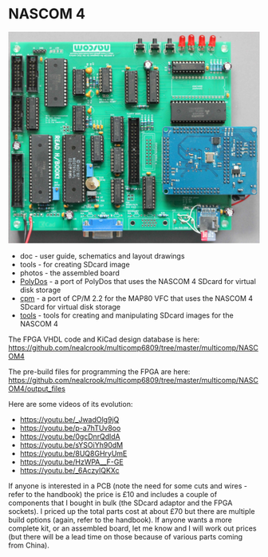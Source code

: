 # NASCOM 4

![n4_assembled.jpg](photos/n4_assembled.jpg?raw=true "NASCOM 4 assembled")

* doc - user guide, schematics and layout drawings
* tools - for creating SDcard image
* photos - the assembled board
* [PolyDos](PolyDos/README.md) - a port of PolyDos that uses the NASCOM 4 SDcard for virtual disk storage
* [cpm](cpm/README.md) - a port of CP/M 2.2 for the MAP80 VFC that uses the NASCOM 4 SDcard for virtual disk storage
* [tools](tools/README.md) - tools for creating and manipulating SDcard images for the NASCOM 4

The FPGA VHDL code and KiCad design database is here: https://github.com/nealcrook/multicomp6809/tree/master/multicomp/NASCOM4

The pre-build files for programming the FPGA are here: https://github.com/nealcrook/multicomp6809/tree/master/multicomp/NASCOM4/output_files

Here are some videos of its evolution:

* https://youtu.be/_JwadOlg9jQ
* https://youtu.be/p-a7hTUv8oo
* https://youtu.be/0gcDnrQdldA
* https://youtu.be/sYSOiYh90dM
* https://youtu.be/8UQ8GHryUmE
* https://youtu.be/HzWPA__F-GE
* https://youtu.be/_6AczylQKXc


If anyone is interested in a PCB (note the need for some cuts and wires - refer to the handbook) the price is £10 and includes a couple of components that I bought in bulk (the SDcard adaptor and the FPGA sockets). I priced up the total parts cost at about £70 but there are multiple build options (again, refer to the handbook). If anyone wants a more complete kit, or an assembled board, let me know and I will work out prices (but there will be a lead time on those because of various parts coming from China).


